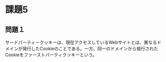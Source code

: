 # 課題5

## 問題１

サードパーティークッキーは、現在アクセスしているWebサイトとは、異なるドメインが発行したCookieのことである。一方、同一のドメインから発行されたCookieをファーストパーティクッキーという。

